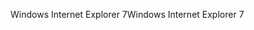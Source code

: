<span data-ttu-id="1d60d-101">Windows Internet Explorer 7</span><span class="sxs-lookup"><span data-stu-id="1d60d-101">Windows Internet Explorer 7</span></span>